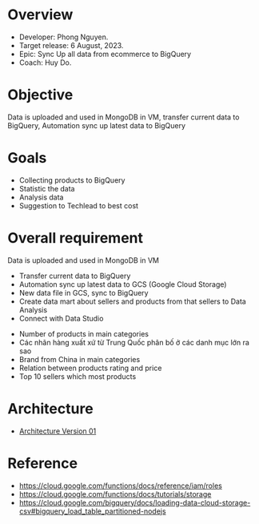# Overview
- Developer: Phong Nguyen.
- Target release: 6 August, 2023.
- Epic: Sync Up all data from ecommerce to BigQuery
- Coach: Huy Do.

# Objective
Data is uploaded and used in MongoDB in VM, transfer current data to BigQuery, Automation sync up latest data to BigQuery

# Goals
- Collecting products to BigQuery
- Statistic the data 
- Analysis data
- Suggestion to Techlead to best cost

# Overall requirement 
Data is uploaded and used in MongoDB in VM
- Transfer current data to BigQuery
- Automation sync up latest data to GCS (Google Cloud Storage)
- New data file in GCS, sync to BigQuery
- Create data mart about sellers and products from that sellers to Data Analysis
- Connect with Data Studio
+ Number of products in main categories
+ Các nhãn hàng xuất xứ từ Trung Quốc phân bố ở các danh mục lớn ra sao
+ Brand from China in main categories
+ Relation between products rating and price
+ Top 10 sellers which most products

# Architecture
- [Architecture Version 01](https://i.imgur.com/hXIqMrh.png)

# Reference
- https://cloud.google.com/functions/docs/reference/iam/roles
- https://cloud.google.com/functions/docs/tutorials/storage
- https://cloud.google.com/bigquery/docs/loading-data-cloud-storage-csv#bigquery_load_table_partitioned-nodejs

